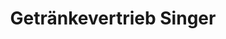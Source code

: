---
title: "Getränkevertrieb Singer"
url: /jettingen-scheppach/getraenkevertrieb-singer/
shop: Getränke
---